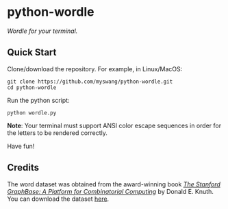 # python-wordle

*Wordle for your terminal.*

## Quick Start

Clone/download the repository. For example, in Linux/MacOS:
```
git clone https://github.com/myswang/python-wordle.git
cd python-wordle
```
Run the python script:
```
python wordle.py
```

**Note**: Your terminal must support ANSI color escape sequences in order for the letters to be rendered correctly.

Have fun!

## Credits

The word dataset was obtained from the award-winning book [*The Stanford GraphBase: A Platform for Combinatorial Computing*](https://www-cs-faculty.stanford.edu/~knuth/sgb.html) by Donald E. Knuth. You can download the dataset [here](https://www-cs-faculty.stanford.edu/~knuth/sgb-words.txt).
